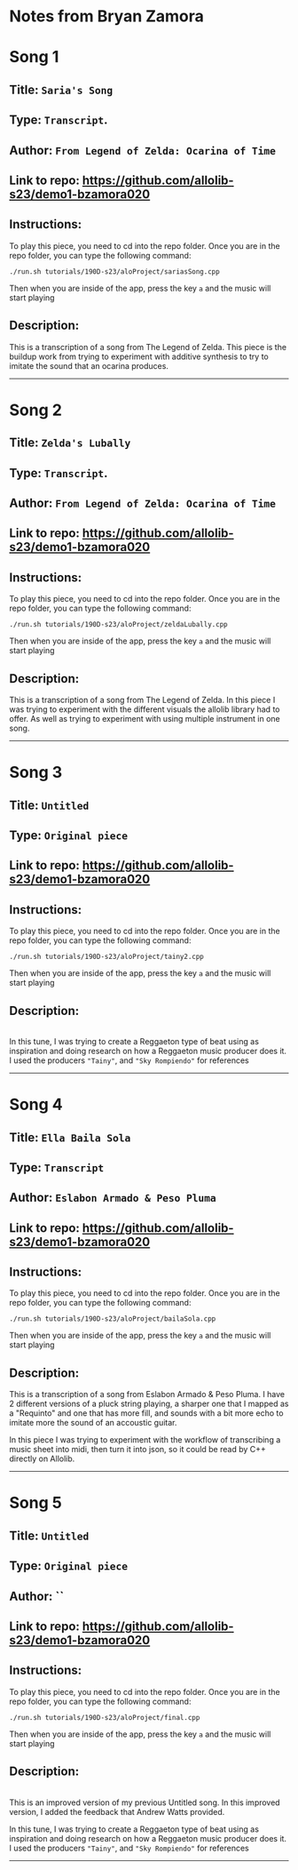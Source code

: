# Notes from Bryan Zamora

# Song 1

## Title: `Saria's Song`

## Type: `Transcript`.
## Author: `From Legend of Zelda: Ocarina of Time`

## Link to repo: <a>https://github.com/allolib-s23/demo1-bzamora020 </a>


## Instructions:

To play this piece, you need to cd into the repo folder. Once you are in the repo folder, you can type the following command:

`./run.sh tutorials/190D-s23/aloProject/sariasSong.cpp
`

Then when you are inside of the app, press the key `a` and the music will start playing

## Description:

This is a transcription of a song from The Legend of Zelda. This piece is the buildup work from trying to experiment with additive synthesis to try to imitate the sound that an ocarina produces. 

---

# Song 2

## Title: `Zelda's Lubally`

## Type: `Transcript`.
## Author: `From Legend of Zelda: Ocarina of Time`

## Link to repo: <a>https://github.com/allolib-s23/demo1-bzamora020 </a>


## Instructions:

To play this piece, you need to cd into the repo folder. Once you are in the repo folder, you can type the following command:

`./run.sh tutorials/190D-s23/aloProject/zeldaLubally.cpp
`

Then when you are inside of the app, press the key `a` and the music will start playing

## Description:

This is a transcription of a song from The Legend of Zelda. In this piece I was trying to experiment with the different visuals the allolib library had to offer. As well as trying to experiment with using multiple instrument in one song.

---


# Song 3

## Title: `Untitled`

## Type: `Original piece`

## Link to repo: <a>https://github.com/allolib-s23/demo1-bzamora020 </a>


## Instructions:

To play this piece, you need to cd into the repo folder. Once you are in the repo folder, you can type the following command:

`./run.sh tutorials/190D-s23/aloProject/tainy2.cpp
`

Then when you are inside of the app, press the key `a` and the music will start playing

## Description:

\
In this tune, I was trying to create a Reggaeton type of beat using as inspiration and doing research on how a Reggaeton music producer does it. I used the producers `"Tainy"`, and `"Sky Rompiendo"` for references

---


# Song 4

## Title: `Ella Baila Sola`

## Type: `Transcript`

## Author: `Eslabon Armado & Peso Pluma`

## Link to repo: <a>https://github.com/allolib-s23/demo1-bzamora020 </a>


## Instructions:

To play this piece, you need to cd into the repo folder. Once you are in the repo folder, you can type the following command:

`./run.sh tutorials/190D-s23/aloProject/bailaSola.cpp
`

Then when you are inside of the app, press the key `a` and the music will start playing

## Description:

This is a transcription of a song from Eslabon Armado & Peso Pluma. I have 2 different versions of a pluck string playing, a sharper one that I mapped as a "Requinto" and one that has more fill, and sounds with a bit more echo to imitate more the sound of an accoustic guitar.

 In this piece I was trying to experiment with the workflow of transcribing a music sheet into midi, then turn it into json, so it could be read by C++ directly on Allolib.

---

# Song 5

## Title: `Untitled`

## Type: `Original piece`

## Author: ``

## Link to repo: <a>https://github.com/allolib-s23/demo1-bzamora020 </a>


## Instructions:

To play this piece, you need to cd into the repo folder. Once you are in the repo folder, you can type the following command:

`./run.sh tutorials/190D-s23/aloProject/final.cpp
`

Then when you are inside of the app, press the key `a` and the music will start playing

## Description:

\
This is an improved version of my previous Untitled song. In this improved version, I added the feedback that Andrew Watts provided.

In this tune, I was trying to create a Reggaeton type of beat using as inspiration and doing research on how a Reggaeton music producer does it. I used the producers `"Tainy"`, and `"Sky Rompiendo"` for references

---


